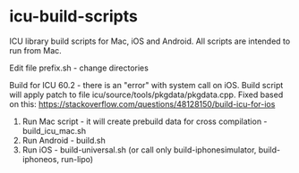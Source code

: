 # icu-build-scripts

ICU library build scripts for Mac, iOS and Android. All scripts are intended to run from Mac.

Edit file prefix.sh - change directories

Build for ICU 60.2 - there is an "error" with system call on iOS. Build script will apply patch to file icu/source/tools/pkgdata/pkgdata.cpp.
Fixed based on this: https://stackoverflow.com/questions/48128150/build-icu-for-ios


1) Run Mac script - it will create prebuild data for cross compilation - build_icu_mac.sh
2) Run Android - build.sh
3) Run iOS - build-universal.sh (or call only build-iphonesimulator, build-iphoneos, run-lipo)

